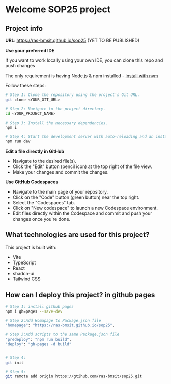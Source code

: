 # Welcome SOP25 project

## Project info

**URL**: https://ras-bmsit.github.io/sop25  (YET TO BE PUBLISHED)

**Use your preferred IDE**

If you want to work locally using your own IDE, you can clone this repo and push changes

The only requirement is having Node.js & npm installed - [install with nvm](https://github.com/nvm-sh/nvm#installing-and-updating)

Follow these steps:

```sh
# Step 1: Clone the repository using the project's Git URL.
git clone <YOUR_GIT_URL>

# Step 2: Navigate to the project directory.
cd <YOUR_PROJECT_NAME>

# Step 3: Install the necessary dependencies.
npm i

# Step 4: Start the development server with auto-reloading and an instant preview.
npm run dev
```

**Edit a file directly in GitHub**

- Navigate to the desired file(s).
- Click the "Edit" button (pencil icon) at the top right of the file view.
- Make your changes and commit the changes.

**Use GitHub Codespaces**

- Navigate to the main page of your repository.
- Click on the "Code" button (green button) near the top right.
- Select the "Codespaces" tab.
- Click on "New codespace" to launch a new Codespace environment.
- Edit files directly within the Codespace and commit and push your changes once you're done.

## What technologies are used for this project?

This project is built with:

- Vite
- TypeScript
- React
- shadcn-ui
- Tailwind CSS

## How can I deploy this project? in github pages
```sh
# Step 1: install github pages
npm i gh=pages --save-dev

# Step 2:Add Homapage to Package.json file
"homepage": "https://ras-bmsit.github.io/sop25",

# Step 3:Add scripts to the same Package.json file
"predeploy": "npm run build",
"deploy": "gh-pages -d build"


# Step 4: 
git init

# Step 5:
git remote add origin https://gtihub.com/ras-bmsit/sop25.git

```





